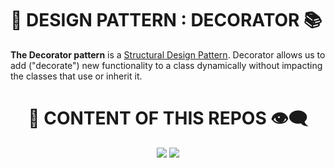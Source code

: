 # 🎨 DESIGN PATTERN : DECORATOR 📚

**The Decorator pattern** is a [Structural Design Pattern](https://www.wikiwand.com/en/Structural_pattern).
Decorator allows us to add ("decorate") new functionality to a class dynamically without impacting the classes that use or inherit it. 


<h1 align="center">📑 CONTENT OF THIS REPOS 👁‍🗨</h1>
<p align="center">
<a href="https://www.npmjs.com/package/array-querier"><img src="https://img.shields.io/badge/DOWNLOAD-LATEST%20VERSION-lime?style=for-the-badge&logo=docusign&logoColor=lime"></a>
<a href="https://github.com/orbitturner/array-querier/issues/new/choose"><img src="https://img.shields.io/badge/ISSUES-CREATE%20AN%20ISSUE-crimson?style=for-the-badge&logo=indeed&logoColor=CRIMSON"></a>
</p>
<br/>